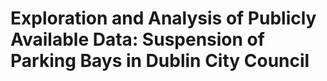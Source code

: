# Exploration and Analysis of Publicly Available Data: Suspension of Parking Bays in Dublin City Council

